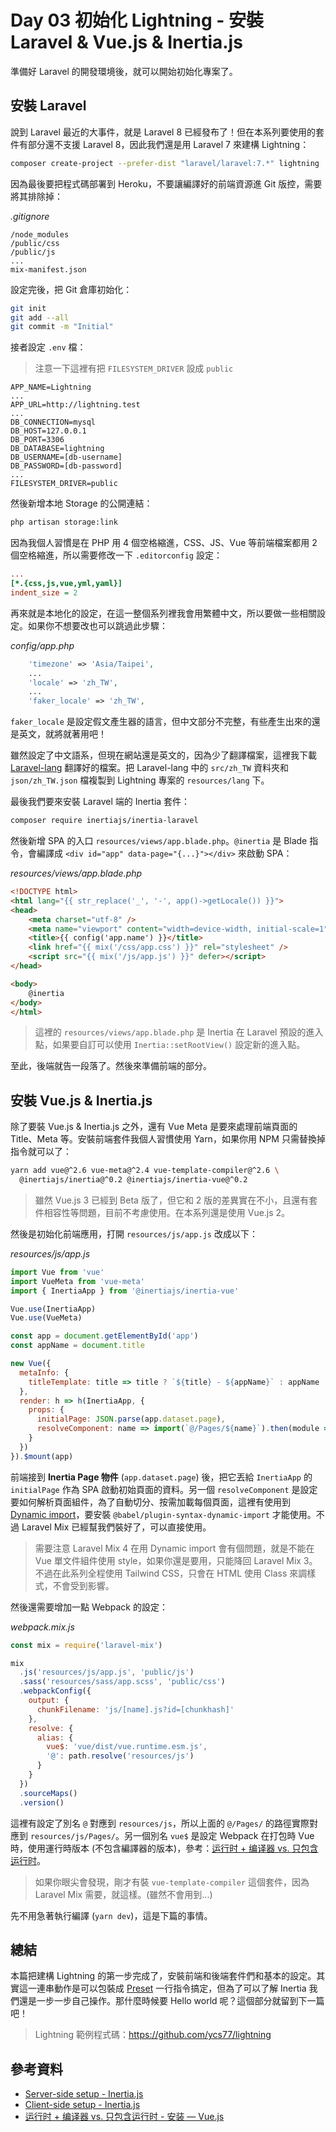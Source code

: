 # Day 03 初始化 Lightning - 安裝 Laravel & Vue.js & Inertia.js

準備好 Laravel 的開發環境後，就可以開始初始化專案了。

## 安裝 Laravel

說到 Laravel 最近的大事件，就是 Laravel 8 已經發布了！但在本系列要使用的套件有部分還不支援 Laravel 8，因此我們還是用 Laravel 7 來建構 Lightning：

```bash
composer create-project --prefer-dist "laravel/laravel:7.*" lightning
```

因為最後要把程式碼部署到 Heroku，不要讓編譯好的前端資源進 Git 版控，需要將其排除掉：

*.gitignore*
```
/node_modules
/public/css
/public/js
...
mix-manifest.json
```

設定完後，把 Git 倉庫初始化：

```bash
git init
git add --all
git commit -m "Initial"
```

接者設定 `.env` 檔：

> 注意一下這裡有把 `FILESYSTEM_DRIVER` 設成 `public`

```
APP_NAME=Lightning
...
APP_URL=http://lightning.test
...
DB_CONNECTION=mysql
DB_HOST=127.0.0.1
DB_PORT=3306
DB_DATABASE=lightning
DB_USERNAME=[db-username]
DB_PASSWORD=[db-password]
...
FILESYSTEM_DRIVER=public
```

然後新增本地 Storage 的公開連結：

```bash
php artisan storage:link
```

因為我個人習慣是在 PHP 用 4 個空格縮進，CSS、JS、Vue 等前端檔案都用 2 個空格縮進，所以需要修改一下 `.editorconfig` 設定：

```ini
...
[*.{css,js,vue,yml,yaml}]
indent_size = 2
```

再來就是本地化的設定，在這一整個系列裡我會用繁體中文，所以要做一些相關設定。如果你不想要改也可以跳過此步驟：

*config/app.php*
```php
    'timezone' => 'Asia/Taipei',
    ...
    'locale' => 'zh_TW',
    ...
    'faker_locale' => 'zh_TW',
```

`faker_locale` 是設定假文產生器的語言，但中文部分不完整，有些產生出來的還是英文，就將就著用吧！

雖然設定了中文語系，但現在網站還是英文的，因為少了翻譯檔案，這裡我下載 [Laravel-lang](https://github.com/Laravel-Lang/lang) 翻譯好的檔案。把 Laravel-lang 中的 `src/zh_TW` 資料夾和 `json/zh_TW.json` 檔複製到 Lightning 專案的 `resources/lang` 下。

最後我們要來安裝 Laravel 端的 Inertia 套件：

```bash
composer require inertiajs/inertia-laravel
```

然後新增 SPA 的入口 `resources/views/app.blade.php`。`@inertia` 是 Blade 指令，會編譯成 `<div id="app" data-page="{...}"></div>` 來啟動 SPA：

*resources/views/app.blade.php*
```html
<!DOCTYPE html>
<html lang="{{ str_replace('_', '-', app()->getLocale()) }}">
<head>
    <meta charset="utf-8" />
    <meta name="viewport" content="width=device-width, initial-scale=1">
    <title>{{ config('app.name') }}</title>
    <link href="{{ mix('/css/app.css') }}" rel="stylesheet" />
    <script src="{{ mix('/js/app.js') }}" defer></script>
</head>

<body>
    @inertia
</body>
</html>
```

> 這裡的 `resources/views/app.blade.php` 是 Inertia 在 Laravel 預設的進入點，如果要自訂可以使用 `Inertia::setRootView()` 設定新的進入點。

至此，後端就告一段落了。然後來準備前端的部分。

## 安裝 Vue.js & Inertia.js

除了要裝 Vue.js & Inertia.js 之外，還有 Vue Meta 是要來處理前端頁面的 Title、Meta 等。安裝前端套件我個人習慣使用 Yarn，如果你用 NPM 只需替換掉指令就可以了：

```bash
yarn add vue@^2.6 vue-meta@^2.4 vue-template-compiler@^2.6 \
  @inertiajs/inertia@^0.2 @inertiajs/inertia-vue@^0.2
```

> 雖然 Vue.js 3 已經到 Beta 版了，但它和 2 版的差異實在不小，且還有套件相容性等問題，目前不考慮使用。在本系列還是使用 Vue.js 2。

然後是初始化前端應用，打開 `resources/js/app.js` 改成以下：

*resources/js/app.js*
```js
import Vue from 'vue'
import VueMeta from 'vue-meta'
import { InertiaApp } from '@inertiajs/inertia-vue'

Vue.use(InertiaApp)
Vue.use(VueMeta)

const app = document.getElementById('app')
const appName = document.title

new Vue({
  metaInfo: {
    titleTemplate: title => title ? `${title} - ${appName}` : appName
  },
  render: h => h(InertiaApp, {
    props: {
      initialPage: JSON.parse(app.dataset.page),
      resolveComponent: name => import(`@/Pages/${name}`).then(module => module.default)
    }
  })
}).$mount(app)
```

前端接到 **Inertia Page 物件** (`app.dataset.page`) 後，把它丟給 `InertiaApp` 的 `initialPage` 作為 SPA 啟動初始頁面的資料。另一個 `resolveComponent` 是設定要如何解析頁面組件，為了自動切分、按需加載每個頁面，這裡有使用到 [Dynamic import](https://github.com/tc39/proposal-dynamic-import)，要安裝 `@babel/plugin-syntax-dynamic-import` 才能使用。不過 Laravel Mix 已經幫我們裝好了，可以直接使用。

> 需要注意 Laravel Mix 4 在用 Dynamic import 會有個問題，就是不能在 Vue 單文件組件使用 style，如果你還是要用，只能降回 Laravel Mix 3。不過在此系列全程使用 Tailwind CSS，只會在 HTML 使用 Class 來調樣式，不會受到影響。

然後還需要增加一點 Webpack 的設定：

*webpack.mix.js*
```js
const mix = require('laravel-mix')

mix
  .js('resources/js/app.js', 'public/js')
  .sass('resources/sass/app.scss', 'public/css')
  .webpackConfig({
    output: {
      chunkFilename: 'js/[name].js?id=[chunkhash]'
    },
    resolve: {
      alias: {
        vue$: 'vue/dist/vue.runtime.esm.js',
        '@': path.resolve('resources/js')
      }
    }
  })
  .sourceMaps()
  .version()
```

這裡有設定了別名 `@` 對應到 `resources/js`，所以上面的 `@/Pages/` 的路徑實際對應到 `resources/js/Pages/`。另一個別名 `vue$` 是設定 Webpack 在打包時 Vue 時，使用運行時版本 (不包含編譯器的版本)，參考：[运行时 + 编译器 vs. 只包含运行时](https://cn.vuejs.org/v2/guide/installation.html#%E8%BF%90%E8%A1%8C%E6%97%B6-%E7%BC%96%E8%AF%91%E5%99%A8-vs-%E5%8F%AA%E5%8C%85%E5%90%AB%E8%BF%90%E8%A1%8C%E6%97%B6)。

> 如果你眼尖會發現，剛才有裝 `vue-template-compiler` 這個套件，因為 Laravel Mix 需要，就這樣。(雖然不會用到...)

先不用急著執行編譯 (`yarn dev`)，這是下篇的事情。

## 總結

本篇把建構 Lightning 的第一步完成了，安裝前端和後端套件們和基本的設定。其實這一連串動作是可以包裝成 [Preset](https://usepreset.dev/) 一行指令搞定，但為了可以了解 Inertia 我們還是一步一步自己操作。那什麼時候要 Hello world 呢？這個部分就留到下一篇吧！

> Lightning 範例程式碼：https://github.com/ycs77/lightning

## 參考資料

* [Server-side setup - Inertia.js](https://inertiajs.com/server-side-setup)
* [Client-side setup - Inertia.js](https://inertiajs.com/client-side-setup)
* [运行时 + 编译器 vs. 只包含运行时 - 安装 — Vue.js](https://cn.vuejs.org/v2/guide/installation.html#%E8%BF%90%E8%A1%8C%E6%97%B6-%E7%BC%96%E8%AF%91%E5%99%A8-vs-%E5%8F%AA%E5%8C%85%E5%90%AB%E8%BF%90%E8%A1%8C%E6%97%B6)
